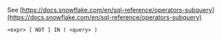 See [https://docs.snowflake.com/en/sql-reference/operators-subquery](https://docs.snowflake.com/en/sql-reference/operators-subquery)
```
<expr> [ NOT ] IN ( <query> )
```
